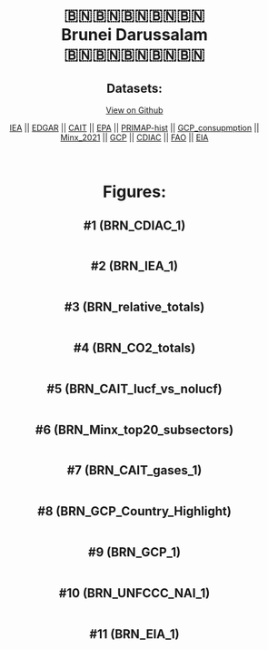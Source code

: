 
<center>
<h1 align="center">
🇧🇳🇧🇳🇧🇳🇧🇳🇧🇳
<br>
Brunei Darussalam
<br>
🇧🇳🇧🇳🇧🇳🇧🇳🇧🇳
</h1>
<h2>Datasets:</h2>
<p><a href="https://github.com/dquintani/GreenhouseData/tree/master/country_data/BRN_Brunei Darussalam/data">View on Github</a>
<br></p><p><a href="data/BRN_IEA.csv">IEA</a> || <a href="data/BRN_EDGAR.csv">EDGAR</a> || <a href="data/BRN_CAIT.csv">CAIT</a> || <a href="data/BRN_EPA.csv">EPA</a> || <a href="data/BRN_PRIMAP-hist.csv">PRIMAP-hist</a> || <a href="data/BRN_GCP_consupmption.csv">GCP_consupmption</a> || <a href="data/BRN_Minx_2021.csv">Minx_2021</a> || <a href="data/BRN_GCP.csv">GCP</a> || <a href="data/BRN_CDIAC.csv">CDIAC</a> || <a href="data/BRN_FAO.csv">FAO</a> || <a href="data/BRN_EIA.csv">EIA</a></p><p><br></p>
<h1>Figures:</h1><h2>#1 (BRN_CDIAC_1)</h2>
<p><img alt="" src="figures/BRN_CDIAC_1.png" /></p><h2>#2 (BRN_IEA_1)</h2>
<p><img alt="" src="figures/BRN_IEA_1.png" /></p><h2>#3 (BRN_relative_totals)</h2>
<p><img alt="" src="figures/BRN_relative_totals.png" /></p><h2>#4 (BRN_CO2_totals)</h2>
<p><img alt="" src="figures/BRN_CO2_totals.png" /></p><h2>#5 (BRN_CAIT_lucf_vs_nolucf)</h2>
<p><img alt="" src="figures/BRN_CAIT_lucf_vs_nolucf.png" /></p><h2>#6 (BRN_Minx_top20_subsectors)</h2>
<p><img alt="" src="figures/BRN_Minx_top20_subsectors.png" /></p><h2>#7 (BRN_CAIT_gases_1)</h2>
<p><img alt="" src="figures/BRN_CAIT_gases_1.png" /></p><h2>#8 (BRN_GCP_Country_Highlight)</h2>
<p><img alt="" src="figures/BRN_GCP_Country_Highlight.png" /></p><h2>#9 (BRN_GCP_1)</h2>
<p><img alt="" src="figures/BRN_GCP_1.png" /></p><h2>#10 (BRN_UNFCCC_NAI_1)</h2>
<p><img alt="" src="figures/BRN_UNFCCC_NAI_1.png" /></p><h2>#11 (BRN_EIA_1)</h2>
<p><img alt="" src="figures/BRN_EIA_1.png" /></p>